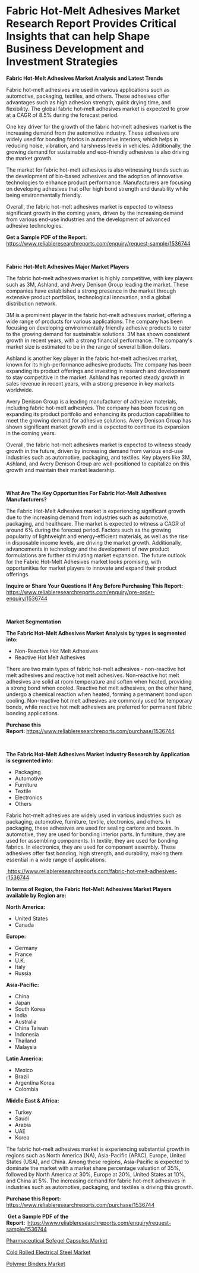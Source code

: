 <p><h1>Fabric Hot-Melt Adhesives Market Research Report Provides Critical Insights that can help Shape Business Development and Investment Strategies</h1></p><p><strong>Fabric Hot-Melt Adhesives Market Analysis and Latest Trends</strong></p>
<p><p>Fabric hot-melt adhesives are used in various applications such as automotive, packaging, textiles, and others. These adhesives offer advantages such as high adhesion strength, quick drying time, and flexibility. The global fabric hot-melt adhesives market is expected to grow at a CAGR of 8.5% during the forecast period.</p><p>One key driver for the growth of the fabric hot-melt adhesives market is the increasing demand from the automotive industry. These adhesives are widely used for bonding fabrics in automotive interiors, which helps in reducing noise, vibration, and harshness levels in vehicles. Additionally, the growing demand for sustainable and eco-friendly adhesives is also driving the market growth.</p><p>The market for fabric hot-melt adhesives is also witnessing trends such as the development of bio-based adhesives and the adoption of innovative technologies to enhance product performance. Manufacturers are focusing on developing adhesives that offer high bond strength and durability while being environmentally friendly.</p><p>Overall, the fabric hot-melt adhesives market is expected to witness significant growth in the coming years, driven by the increasing demand from various end-use industries and the development of advanced adhesive technologies.</p></p>
<p><strong>Get a Sample PDF of the Report:&nbsp;</strong> <a href="https://www.reliableresearchreports.com/enquiry/request-sample/1536744">https://www.reliableresearchreports.com/enquiry/request-sample/1536744</a></p>
<p>&nbsp;</p>
<p><strong>Fabric Hot-Melt Adhesives Major Market Players</strong></p>
<p><p>The fabric hot-melt adhesives market is highly competitive, with key players such as 3M, Ashland, and Avery Denison Group leading the market. These companies have established a strong presence in the market through extensive product portfolios, technological innovation, and a global distribution network.</p><p>3M is a prominent player in the fabric hot-melt adhesives market, offering a wide range of products for various applications. The company has been focusing on developing environmentally friendly adhesive products to cater to the growing demand for sustainable solutions. 3M has shown consistent growth in recent years, with a strong financial performance. The company's market size is estimated to be in the range of several billion dollars.</p><p>Ashland is another key player in the fabric hot-melt adhesives market, known for its high-performance adhesive products. The company has been expanding its product offerings and investing in research and development to stay competitive in the market. Ashland has reported steady growth in sales revenue in recent years, with a strong presence in key markets worldwide.</p><p>Avery Denison Group is a leading manufacturer of adhesive materials, including fabric hot-melt adhesives. The company has been focusing on expanding its product portfolio and enhancing its production capabilities to meet the growing demand for adhesive solutions. Avery Denison Group has shown significant market growth and is expected to continue its expansion in the coming years.</p><p>Overall, the fabric hot-melt adhesives market is expected to witness steady growth in the future, driven by increasing demand from various end-use industries such as automotive, packaging, and textiles. Key players like 3M, Ashland, and Avery Denison Group are well-positioned to capitalize on this growth and maintain their market leadership.</p></p>
<p>&nbsp;</p>
<p><strong>What Are The Key Opportunities For Fabric Hot-Melt Adhesives Manufacturers?</strong></p>
<p><p>The Fabric Hot-Melt Adhesives market is experiencing significant growth due to the increasing demand from industries such as automotive, packaging, and healthcare. The market is expected to witness a CAGR of around 6% during the forecast period. Factors such as the growing popularity of lightweight and energy-efficient materials, as well as the rise in disposable income levels, are driving the market growth. Additionally, advancements in technology and the development of new product formulations are further stimulating market expansion. The future outlook for the Fabric Hot-Melt Adhesives market looks promising, with opportunities for market players to innovate and expand their product offerings.</p></p>
<p><strong>Inquire or Share Your Questions If Any Before Purchasing This Report:</strong> <a href="https://www.reliableresearchreports.com/enquiry/pre-order-enquiry/1536744">https://www.reliableresearchreports.com/enquiry/pre-order-enquiry/1536744</a></p>
<p>&nbsp;</p>
<p><strong>Market Segmentation</strong></p>
<p><strong>The Fabric Hot-Melt Adhesives Market Analysis by types is segmented into:</strong></p>
<p><ul><li>Non-Reactive Hot Melt Adhesives</li><li>Reactive Hot Melt Adhesives</li></ul></p>
<p><p>There are two main types of fabric hot-melt adhesives - non-reactive hot melt adhesives and reactive hot melt adhesives. Non-reactive hot melt adhesives are solid at room temperature and soften when heated, providing a strong bond when cooled. Reactive hot melt adhesives, on the other hand, undergo a chemical reaction when heated, forming a permanent bond upon cooling. Non-reactive hot melt adhesives are commonly used for temporary bonds, while reactive hot melt adhesives are preferred for permanent fabric bonding applications.</p></p>
<p><strong>Purchase this Report:&nbsp;</strong><a href="https://www.reliableresearchreports.com/purchase/1536744">https://www.reliableresearchreports.com/purchase/1536744</a></p>
<p>&nbsp;</p>
<p><strong>The Fabric Hot-Melt Adhesives Market Industry Research by Application is segmented into:</strong></p>
<p><ul><li>Packaging</li><li>Automotive</li><li>Furniture</li><li>Textile</li><li>Electronics</li><li>Others</li></ul></p>
<p><p>Fabric hot-melt adhesives are widely used in various industries such as packaging, automotive, furniture, textile, electronics, and others. In packaging, these adhesives are used for sealing cartons and boxes. In automotive, they are used for bonding interior parts. In furniture, they are used for assembling components. In textile, they are used for bonding fabrics. In electronics, they are used for component assembly. These adhesives offer fast bonding, high strength, and durability, making them essential in a wide range of applications.</p></p>
<p><a href="https://www.reliableresearchreports.com/fabric-hot-melt-adhesives-r1536744">&nbsp;https://www.reliableresearchreports.com/fabric-hot-melt-adhesives-r1536744</a></p>
<p><strong>In terms of Region, the Fabric Hot-Melt Adhesives Market Players available by Region are:</strong></p>
<p>
    <p> <strong> North America: </strong>
        <ul>
            <li>United States</li>
            <li>Canada</li>
        </ul>
        </p> 
    <p> <strong> Europe: </strong>
        <ul>
            <li>Germany</li>
            <li>France</li>
            <li>U.K.</li>
            <li>Italy</li>
            <li>Russia</li>
        </ul>
        </p> 
    <p> <strong> Asia-Pacific: </strong>
        <ul>
            <li>China</li>
            <li>Japan</li>
            <li>South Korea</li>
            <li>India</li>
            <li>Australia</li>
            <li>China Taiwan</li>
            <li>Indonesia</li>
            <li>Thailand</li>
            <li>Malaysia</li>
        </ul>
        </p> 
    <p> <strong> Latin America: </strong>
        <ul>
            <li>Mexico</li>
            <li>Brazil</li>
            <li>Argentina Korea</li>
            <li>Colombia</li>
        </ul>
        </p> 
    <p> <strong> Middle East & Africa: </strong>
        <ul>
            <li>Turkey</li>
            <li>Saudi</li>
            <li>Arabia</li>
            <li>UAE</li>
            <li>Korea</li>
        </ul>
    </p>
    </p>
<p><p>The fabric hot-melt adhesives market is experiencing substantial growth in regions such as North America (NA), Asia-Pacific (APAC), Europe, United States (USA), and China. Among these regions, Asia-Pacific is expected to dominate the market with a market share percentage valuation of 35%, followed by North America at 30%, Europe at 20%, United States at 10%, and China at 5%. The increasing demand for fabric hot-melt adhesives in industries such as automotive, packaging, and textiles is driving this growth.</p></p>
<p><strong>Purchase this Report: </strong><a href="https://www.reliableresearchreports.com/purchase/1536744">https://www.reliableresearchreports.com/purchase/1536744</a></p>
<p>&nbsp;<strong>Get a Sample PDF of the Report:&nbsp;&nbsp;</strong><a href="https://www.reliableresearchreports.com/enquiry/request-sample/1536744">https://www.reliableresearchreports.com/enquiry/request-sample/1536744</a></p>
<p><strong></strong></p>
<p><p><a href="https://github.com/bznecsdb5/Market-Research-Report-List-1/blob/main/pharmaceutical-sofegel-capsules-market.md">Pharmaceutical Sofegel Capsules Market</a></p><p><a href="https://medium.com/@maxson5287/cold-rolled-electrical-steel-market-forecast-global-market-trends-and-analysis-from-2024-to-2031-49a36de6a7a2">Cold Rolled Electrical Steel Market</a></p><p><a href="https://medium.com/@samleffler/polymer-binders-market-a-global-and-regional-analysis-2024-2031-64ac04f8add4">Polymer Binders Market</a></p></p>